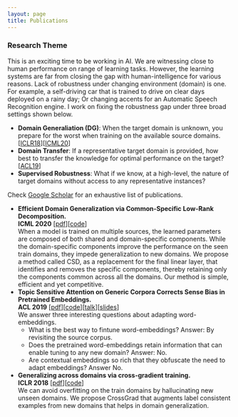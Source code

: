 ```yaml
---
layout: page
title: Publications
---
```


### Research Theme
This is an exciting time to be working in AI. We are witnessing close to human performance on range of learning tasks. 
However, the learning systems are far from closing the gap with human-intelligence for various reasons. Lack of robustness under changing environment (domain) is one.
For example, a self-driving car that is trained to drive on clear days deployed on a rainy day; Or changing accents for an Automatic Speech Recognition engine. 
I work on fixing the robustness gap under three broad settings shown below. 

* **Domain Generaliation (DG)**: When the target domain is unknown, you prepare for the worst when training on the available source domains. [[ICLR18](#crossgrad)][[ICML20](#csd)]
* **Domain Transfer**: If a representative target domain is provided, how best to transfer the knowledge for optimal performance on the target? [[ACL19](#srcsel)]
* **Supervised Robustness**: What if we know, at a high-level, the nature of target domains without access to any representative instances? 

Check [Google Scholar](https://scholar.google.co.in/citations?user=DQddccYAAAAJ) for an exhaustive list of publications.  
<a name="csd"></a>
* **Efficient Domain Generalization via Common-Specific Low-Rank Decomposition.**  
  **ICML 2020** [[pdf](https://arxiv.org/abs/2003.12815)][[code](https://github.com/vihari/CSD/)]  
  When a model is trained on multiple sources, the learned parameters are composed of both shared and domain-specific components. 
  While the domain-specific components improve the performance on the seen train domains, they impede generalization to new domains. 
  We propose a method called CSD, as a replacement for the final linear layer, that identifies and removes the specific components, thereby retaining only the components common across all the domains.   Our method is simple, efficient and yet competitive.  
<a name="srcsel"></a>
* **Topic Sensitive Attention on Generic Corpora Corrects Sense Bias in Pretrained Embeddings.**  
  **ACL 2019** [[pdf](https://arxiv.org/abs/1906.02688)][[code](https://github.com/vihari/focussed_embs)][[talk](https://vimeo.com/384490539)][[slides](https://docs.google.com/presentation/d/1cEiov879145R6oOBESjif2PcsNXKljZPORegf6_fEMU/edit?usp=sharing)]  
  We answer three interesting questions about adapting word-embeddings.
  + What is the best way to fintune word-embeddings? Answer: By revisiting the source corpus.
  + Does the pretrained word-embeddings retain information that can enable tuning to any new domain? Answer: No.
  + Are contextual embeddings so rich that they obfuscate the need to adapt embeddings? Answer No.   
<a name="crossgrad"></a>
* **Generalizing across domains via cross-gradient training.**   
  **ICLR 2018** [[pdf](https://arxiv.org/pdf/1804.10745.pdf)][[code](https://github.com/vihari/crossgrad)]   
  We can avoid overfitting on the train domains by hallucinating new unseen domains. We propose CrossGrad that augments label consistent examples from new domains that helps in domain generalization.
